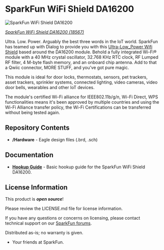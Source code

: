 SparkFun WiFi Shield DA16200
========================================

![SparkFun WiFi Shield DA16200](https://cdn.sparkfun.com/assets/parts/1/8/0/2/6/18567-SparkFun_Qwiic_WiFi_Shield_-_DA16200-01.jpg)

[*SparkFun WiFi Shield DA16200 (18567)*](https://www.sparkfun.com/products/18567)

Ultra. Low. Power. Arguably the best three words in the IoT world. SparkFun has teamed up with Dialog to provide you with this [Ultra-Low_Power Wifi Shield](https://www.sparkfun.com/products/18567) based around the DA16200 module. Behold a fully integrated Wi-Fi® module with a 40 MHz crystal oscillator, 32.768 KHz RTC clock, RF Lumped RF filter, 4 M-byte flash memory, and an onboard chip antenna. Add to that a Qwiic connector, MORE STUFF, and you've got pure magic. 

This module is ideal for door locks, thermostats, sensors, pet trackers, asset trackers, sprinkler systems, connected lighting, video cameras, video door bells, wearables and other IoT devices.

The module's certified Wi-Fi alliance for IEEE802.11b/g/n, Wi-Fi Direct, WPS functionalities means it's been approved by multiple countries and using the Wi-Fi Alliance transfer policy, the Wi-Fi Certifications can be transferred without being tested again. 


Repository Contents
-------------------

* **/Hardware** - Eagle design files (.brd, .sch)

Documentation
--------------
* **[Hookup Guide](https://sparkle.sparkfun.com/sparkle/learn_tutorials/1991)** - Basic hookup guide for the SparkFun WiFi Shield DA16200.

License Information
-------------------

This product is _**open source**_! 

Please review the LICENSE.md file for license information. 

If you have any questions or concerns on licensing, please contact technical support on our [SparkFun forums](https://forum.sparkfun.com/viewforum.php?f=152).

Distributed as-is; no warranty is given.

- Your friends at SparkFun.

_<COLLABORATION CREDIT>_
